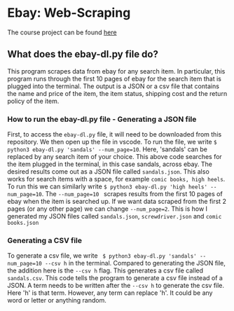 # Ebay: Web-Scraping

The course project can be found [here](https://github.com/mikeizbicki/cmc-csci040/tree/2021fall/hw_03)

## What does the ebay-dl.py file do? ##
This program scrapes data from ebay for any search item. In particular, this program runs through the first 10 pages of ebay for the search item that is plugged into the terminal. The output is a JSON or a csv file that contains the name and price of the item, the item status, shipping cost and the return policy of the item.

### How to run the ebay-dl.py file - Generating a JSON file ###

First, to access the ``` ebay-dl.py ``` file, it will need to be downloaded from this repository. We then open up the file in vscode. To run the file, we write ``` $ python3 ebay-dl.py 'sandals' --num_page=10 ```. Here, 'sandals' can be replaced by any search item of your choice. This above code searches for the item plugged in the terminal, in this case sandals, across ebay. The desired results come out as a JSON file called ```sandals.json```. This also works for search items with a space, for example ```comic books, high heels```. To run this we can similarly write ``` $ python3 ebay-dl.py 'high heels' --num_page=10 ```. The ```--num_page=10 ``` scrapes results from the first 10 pages of ebay when the item is searched up. If we want data scraped from the first 2 pages (or any other page) we can change ```--num_page=2```.
This is how I generated my JSON files called ```sandals.json```, ```screwdriver.json``` and ```comic books.json```

### Generating a CSV file ###

To generate a csv file, we write ``` $ python3 ebay-dl.py 'sandals' --num_page=10 --csv h``` in the terminal. Compared to generating the JSON file, the addition here is the ``` --csv h ``` flag. This generates a csv file called ```sandals.csv```. This code tells the program to generate a csv file instead of a JSON. A term needs to be written after the ```--csv h``` to generate the csv file. Here 'h' is that term. However, any term can replace 'h'. It could be any word or letter or anything random.

